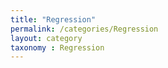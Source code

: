 ```yaml
---
title: "Regression"
permalink: /categories/Regression
layout: category
taxonomy : Regression
---
```

